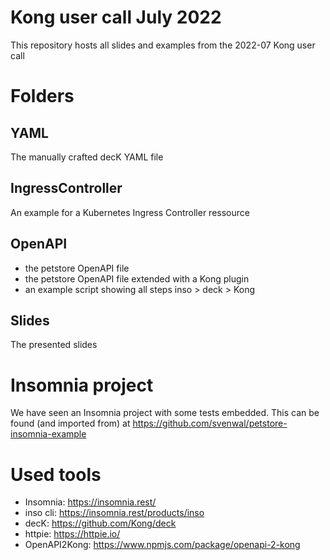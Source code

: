 # Kong user call July 2022

This repository hosts all slides and examples from the 2022-07 Kong user call

# Folders

## YAML

The manually crafted decK YAML file

## IngressController

An example for a Kubernetes Ingress Controller ressource

## OpenAPI

- the petstore OpenAPI file
- the petstore OpenAPI file extended with a Kong plugin
- an example script showing all steps inso > deck > Kong

## Slides

The presented slides

# Insomnia project

We have seen an Insomnia project with some tests embedded. This can be found (and imported from) at <https://github.com/svenwal/petstore-insomnia-example>

# Used tools

- Insomnia: <https://insomnia.rest/>
- inso cli: <https://insomnia.rest/products/inso>
- decK: <https://github.com/Kong/deck>
- httpie: <https://httpie.io/>
- OpenAPI2Kong: <https://www.npmjs.com/package/openapi-2-kong>
